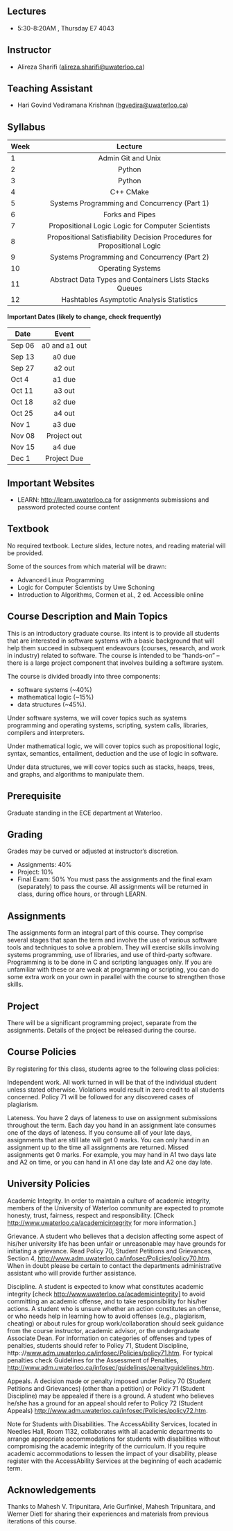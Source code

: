 ## Lectures ##
* 5:30-8:20AM , Thursday E7 4043

## Instructor

* Alireza Sharifi (alireza.sharifi@uwaterloo.ca)

## Teaching Assistant
* Hari Govind Vediramana Krishnan (hgvedira@uwaterloo.ca)

## Syllabus

|Week|	Lecture|
| ------------- |:-------------:|
|1	|Admin Git and Unix|	 
|2	|Python	 |
|3	|Python |	 
|4	|C++ CMake	|
|5	|Systems Programming and Concurrency (Part 1)	 
|6	|Forks and Pipes	 
|7	|Propositional Logic	Logic for Computer Scientists
|8	|Propositional Satisfiability	Decision Procedures for Propositional Logic
|9	|Systems Programming and Concurrency (Part 2)	 
|10	|Operating Systems	 
|11	|Abstract Data Types and Containers Lists Stacks Queues |
|12	|Hashtables Asymptotic Analysis Statistics|



**Important Dates (likely to change, check frequently)**


| Date        | Event           |
| ------------- |:-------------:|
| Sep 06     | a0 and a1 out |
| Sep 13      | a0 due      |
| Sep 27 | a2 out      |
| Oct 4 |	a1 due|
| Oct 11 |	a3 out|
| Oct 18 |	a2 due|
| Oct 25 |	a4 out|
| Nov 1 |	a3 due|
| Nov 08 |	Project out|
| Nov 15 |	a4 due|
| Dec 1	| Project Due|


## Important Websites ##

* LEARN: http://learn.uwaterloo.ca for assignments submissions and password protected course content

## Textbook
No required textbook. Lecture slides, lecture notes, and reading material will be provided.

Some of the sources from which material will be drawn:

* Advanced Linux Programming
* Logic for Computer Scientists by Uwe Schoning
* Introduction to Algorithms, Cormen et al., 2 ed. Accessible online

## Course Description and Main Topics
This is an introductory graduate course. Its intent is to provide all students that are interested in software systems with a basic background that will help them succeed in subsequent endeavours (courses, research, and work in industry) related to software. The course is intended to be “hands-on” – there is a large project component that involves building a software system.

The course is divided broadly into three components: 
* software systems (~40%) 
* mathematical logic (~15%)
* data structures (~45%).

Under software systems, we will cover topics such as systems programming and operating systems, scripting, system calls, libraries, compilers and interpreters.

Under mathematical logic, we will cover topics such as propositional logic, syntax, semantics, entailment, deduction and the use of logic in software.

Under data structures, we will cover topics such as stacks, heaps, trees, and graphs, and algorithms to manipulate them.

## Prerequisite
Graduate standing in the ECE department at Waterloo.

## Grading
Grades may be curved or adjusted at instructor’s discretion.

* Assignments: 40%
* Project: 10%
* Final Exam: 50%
You must pass the assignments and the final exam (separately) to pass the course. All assignments will be returned in class, during office hours, or through LEARN.

## Assignments
The assignments form an integral part of this course. They comprise several stages that span the term and involve the use of various software tools and techniques to solve a problem. They will exercise skills involving systems programming, use of libraries, and use of third-party software. Programming is to be done in C and scripting languages only. If you are unfamiliar with these or are weak at programming or scripting, you can do some extra work on your own in parallel with the course to strengthen those skills.


## Project
There will be a significant programming project, separate from the assignments. Details of the project be released during the course.

## Course Policies
By registering for this class, students agree to the following class policies:

Independent work. All work turned in will be that of the individual student unless stated otherwise. Violations would result in zero credit to all students concerned. Policy 71 will be followed for any discovered cases of plagiarism.

Lateness. You have 2 days of lateness to use on assignment submissions throughout the term. Each day you hand in an assignment late consumes one of the days of lateness. If you consume all of your late days, assignments that are still late will get 0 marks. You can only hand in an assignment up to the time all assignments are returned. Missed assignments get 0 marks. For example, you may hand in A1 two days late and A2 on time, or you can hand in A1 one day late and A2 one day late.

## University Policies
Academic Integrity. In order to maintain a culture of academic integrity, members of the University of Waterloo community are expected to promote honesty, trust, fairness, respect and responsibility. [Check http://www.uwaterloo.ca/academicintegrity for more information.]

Grievance. A student who believes that a decision affecting some aspect of his/her university life has been unfair or unreasonable may have grounds for initiating a grievance. Read Policy 70, Student Petitions and Grievances, Section 4, http://www.adm.uwaterloo.ca/infosec/Policies/policy70.htm. When in doubt please be certain to contact the departments administrative assistant who will provide further assistance.

Discipline. A student is expected to know what constitutes academic integrity [check http://www.uwaterloo.ca/academicintegrity] to avoid committing an academic offense, and to take responsibility for his/her actions. A student who is unsure whether an action constitutes an offense, or who needs help in learning how to avoid offenses (e.g., plagiarism, cheating) or about rules for group work/collaboration should seek guidance from the course instructor, academic advisor, or the undergraduate Associate Dean. For information on categories of offenses and types of penalties, students should refer to Policy 71, Student Discipline, http:://www.adm.uwaterloo.ca/infosec/Policies/policy71.htm. For typical penalties check Guidelines for the Assessment of Penalties, http://www.adm.uwaterloo.ca/infosec/guidelines/penaltyguidelines.htm.

Appeals. A decision made or penalty imposed under Policy 70 (Student Petitions and Grievances) (other than a petition) or Policy 71 (Student Discipline) may be appealed if there is a ground. A student who believes he/she has a ground for an appeal should refer to Policy 72 (Student Appeals) http://www.adm.uwaterloo.ca/infosec/Policies/policy72.htm.

Note for Students with Disabilities. The AccessAbility Services, located in Needles Hall, Room 1132, collaborates with all academic departments to arrange appropriate accommodations for students with disabilities without compromising the academic integrity of the curriculum. If you require academic accommodations to lessen the impact of your disability, please register with the AccessAbility Services at the beginning of each academic term.

## Acknowledgements
Thanks to Mahesh V. Tripunitara, Arie Gurfinkel, Mahesh Tripunitara, and Werner Dietl for sharing their experiences and materials from previous iterations of this course.

